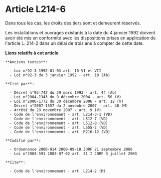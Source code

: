 # Article L214-6

Dans tous les cas, les droits des tiers sont et demeurent réservés.

Les installations et ouvrages existants à la date du 4 janvier 1992 doivent avoir été mis en conformité avec les dispositions
prises en application de l'article L. 214-2 dans un délai de trois ans à compter de cette date.

**Liens relatifs à cet article**

	**Anciens textes**:

	  - Loi n°92-3 1992-01-03 art. 10 VI et VII
	  - Loi n°92-3 du 3 janvier 1992 - art. 10 (Ab)

	**Cité par**:

	  - Décret n°93-742 du 29 mars 1993 - art. 44 (Ab)
	  - Loi n°2004-1343 du 9 décembre 2004 - art. 50 (V)
	  - Loi n°2006-1772 du 30 décembre 2006 - art. 12 (V)
	  - Décret n°2007-1557 du 2 novembre 2007 - art. 40 (M)
	  - Arrêté du 28 novembre 2007 - art. 9 (V)
	  - Code de l'environnement - art. L214-3-1 (VD)
	  - Code de l'environnement - art. L512-7 (VD)
	  - Code de l'environnement - art. L512-8 (VD)
	  - Code de l'environnement - art. L555-2 (VD)
	  - Code de l'environnement - art. R216-12 (VD)

	**Codifié par**:

	  - Ordonnance 2000-914 2000-09-18 JORF 21 septembre 2000
	  - Loi n°2003-591 2003-07-02 art. 31 I JORF 3 juillet 2003

	**Cite**:

	  - Code de l'environnement - art. L214-2 (M)
